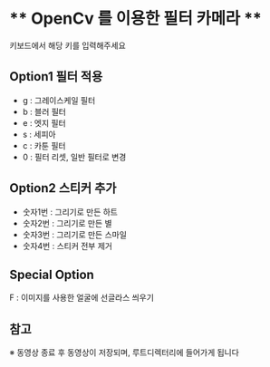 # ** OpenCv 를 이용한 필터 카메라 **
키보드에서 해당 키를 입력해주세요

## Option1 필터 적용
-  g : 그레이스케일 필터
-  b : 블러 필터
-  e : 엣지 필터
-  s : 세피아
-  c : 카툰 필터
-  0 : 필터 리셋, 일반 필터로 변경

## Option2 스티커 추가
- 숫자1번 : 그리기로 만든 하트
- 숫자2번 : 그리기로 만든 별
- 숫자3번 : 그리기로 만든 스마일
- 숫자4번 : 스티커 전부 제거

## Special Option
F : 이미지를 사용한 얼굴에 선글라스 씌우기

## 참고
※ 동영상 종료 후 동영상이 저장되며, 루트디렉터리에 들어가게 됩니다
